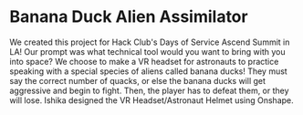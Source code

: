 # Banana Duck Alien Assimilator

We created this project for Hack Club's Days of Service Ascend Summit in LA! Our prompt was what technical tool would you want to bring with you into space? 
We choose to make a VR headset for astronauts to practice speaking with a special species of aliens called banana ducks! They must say the correct number of quacks, 
or else the banana ducks will get aggressive and begin to fight. Then, the player has to defeat them, or they will lose. Ishika designed the VR Headset/Astronaut Helmet using Onshape.


